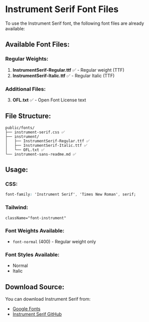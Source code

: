 # Instrument Serif Font Files

To use the Instrument Serif font, the following font files are already available:

## Available Font Files:

### Regular Weights:
1. **InstrumentSerif-Regular.ttf** ✅ - Regular weight (TTF)
2. **InstrumentSerif-Italic.ttf** ✅ - Regular Italic (TTF)

### Additional Files:
3. **OFL.txt** ✅ - Open Font License text

## File Structure:
```
public/fonts/
├── instrument-serif.css ✅
├── instrument/
│   ├── InstrumentSerif-Regular.ttf ✅
│   ├── InstrumentSerif-Italic.ttf ✅
│   └── OFL.txt ✅
└── instrument-sans-readme.md ✅
```

## Usage:

### CSS:
```css
font-family: 'Instrument Serif', 'Times New Roman', serif;
```

### Tailwind:
```tsx
className="font-instrument"
```

### Font Weights Available:
- `font-normal` (400) - Regular weight only

### Font Styles Available:
- Normal
- Italic

## Download Source:
You can download Instrument Serif from:
- [Google Fonts](https://fonts.google.com/specimen/Instrument+Serif)
- [Instrument Serif GitHub](https://github.com/Instrument/instrument-serif)
